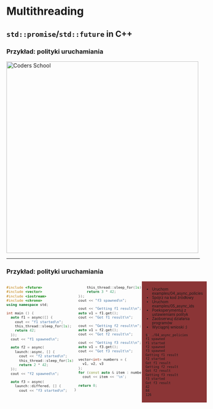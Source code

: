 <!-- .slide: data-background="#111111" -->

# Multithreading

## `std::promise`/`std::future` in C++

### Przykład: polityki uruchamiania

<a href="https://coders.school">
    <img width="500" data-src="../coders_school_logo.png" alt="Coders School" class="plain">
</a>

___

### Przykład: polityki uruchamiania

<div style="display: flex;">

<div style="width: 70%; font-size: .9em;">

<div style="display: flex;">

<div style="width: 50%; font-size: .85em;">

```c++
#include <future>
#include <vector>
#include <iostream>
#include <chrono>
using namespace std;

int main () {
  auto f1 = async([] {
    cout << "f1 started\n";
    this_thread::sleep_for(1s);
    return 42;
  });
  cout << "f1 spawned\n";

  auto f2 = async(
    launch::async, [] {
      cout << "f2 started\n";
      this_thread::sleep_for(1s);
      return 2 * 42;
  });
  cout << "f2 spawned\n";

  auto f3 = async(
    launch::differed, [] {
      cout << "f3 started\n";
```

</div>

<div style="width: 50%; font-size: .85em;">

```c++
      this_thread::sleep_for(1s);
      return 3 * 42;
  });
  cout << "f3 spawned\n";

  cout << "Getting f1 result\n";
  auto v1 = f1.get();
  cout << "Got f1 result\n";

  cout << "Getting f2 result\n";
  auto v1 = f2.get();
  cout << "Got f2 result\n";

  cout << "Getting f3 result\n";
  auto v1 = f3.get();
  cout << "Got f3 result\n";

  vector<int> numbers = {
    v1, v2, v3
  };
  for (const auto & item : numbers)
    cout << item << '\n';
  
  return 0;
}
```

</div>

</div>
<!-- .element: class="fragment fade-in" -->
</div>

<div style="width: 30%; background-color: #8B3536; padding: 5px 10px; font-size: .7em;">

* <!-- .element: class="fragment fade-in" --> Uruchom examples/04_async_policies
* <!-- .element: class="fragment fade-in" --> Spójrz na kod źródłowy
* <!-- .element: class="fragment fade-in" --> Uruchom examples/05_async_ids
* <!-- .element: class="fragment fade-in" --> Poeksperymentuj z ustawieniami polityk
* <!-- .element: class="fragment fade-in" --> Zaobserwuj działania programów
* <!-- .element: class="fragment fade-in" --> Wyciągnij wnioski :)

```bash
$> ./04_async_policies
f1 spawned
f1 started
f2 spawned
f3 spawned
Getting f1 result
f2 started
Got f1 result
Getting f2 result
Got f2 result
Getting f3 result
f3 started
Got f3 result
42
84
126
```
<!-- .element: class="fragment fade-in" style="font-size: 0.6em;" -->
</div> <!-- .element: class="fragment fade-in" -->

<div>